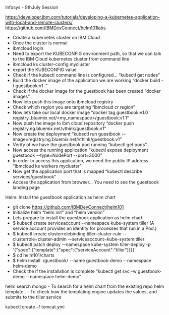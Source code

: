 Infosys - 9thJuly Session

https://developer.ibm.com/tutorials/developing-a-kubernetes-application-with-local-and-remote-clusters/
https://github.com/IBMDevConnect/helm101labs


- Create a kubernetes cluster on IBM Cloud
- Once the cluster is normal
- ibmcloud login
- Need to export the KUBECONFIG environment path, so that we can talk to the IBM Cloud kubernetes cluster from command line
- ibmcloud ks cluster-config mycluster
- export the KUBECONFIG value
- Check if the kubectl command line is configured… “kubectl get nodes”
- Build the docker image of the application we are working “docker build -t guestbook:v1 .”
- Check if the docker image for the guestbook has been created “docker images”
- Now lets push this image onto ibmcloud registry 
- Check which region you are targeting “ibmcloud cr region”
- Now lets take our local docker image “docker tag guestbook:v1.0 registry.<region>.bluemix.net/<my_namespace>/guestbook:v1.1”
- Now push the image to ibm cloud repository “docker push registry.ng.bluemix.net/vthink/guestbook:v1”
- Now create the deployment “kubectl run guestbook --image=registry.ng.bluemix.net/vthink/guestbook:v1”
- Verify of we have the guestbook pod running “kubectl get pods”
- Now access the running application “kubectl expose deployment guestbook --type=NodePort --port=3000”
- In order to access this application, we need the public IP address “ibmcloud ks workers mycluster”
- Now get the application port that is mapped “kubectl describe services/guestbook”
- Access the application from browser… You need to see the guestbook landing page



Helm: Install the guestbook application as helm chart
- git clone https://github.com/IBMDevConnect/helm101
- Initialize helm “helm init” and “helm version”
- Lets prepare to install the guestbook application as helm chart
- $ kubectl create serviceaccount --namespace kube-system tiller   (A service account provides an identity for processes that run in a Pod.)
- $ kubectl create clusterrolebinding tiller-cluster-rule --clusterrole=cluster-admin --serviceaccount=kube-system:tiller
- $ kubectl patch deploy --namespace kube-system tiller-deploy -p '{"spec":{"template":{"spec":{"serviceAccount":"tiller"}}}}'
- $ cd helm101/charts
- $ helm install ./guestbook/ --name guestbook-demo --namespace helm-demo
- Check the if the installation is complete “kubectl get svc -w guestbook-demo --namespace helm-demo”

helm search mongo  - To search for a helm chart from the existing repo
helm template .  - To check how the templating engine updates the values, and submits to the tiller service


kubectl create –f tomcat.yml
